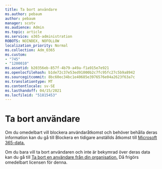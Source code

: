 ```yaml
---
title: Ta bort användare
ms.author: pebaum
author: pebaum
manager: scotv
ms.audience: Admin
ms.topic: article
ms.service: o365-administration
ROBOTS: NOINDEX, NOFOLLOW
localization_priority: Normal
ms.collection: Adm_O365
ms.custom:
- "745"
- "1200010"
ms.assetid: b20356eb-857f-4b79-a49a-f1a915e7e921
ms.openlocfilehash: b1de72c37e53ed91000b2c7fc95fc27c5b9a8942
ms.sourcegitcommit: 8bc60ec34bc1e40685e3976576e04a2623f63a7c
ms.translationtype: MT
ms.contentlocale: sv-SE
ms.lasthandoff: 04/15/2021
ms.locfileid: "51815453"
---
```

# <a name="deleting-users"></a>Ta bort användare

Om du omedelbart vill blockera användaråtkomst och behöver behålla deras information kan du gå till Blockera en tidigare anställds åtkomst till [Microsoft 365-data.](https://docs.microsoft.com/microsoft-365/admin/add-users/remove-former-employee#block-a-former-employees-access-to-microsoft-365-data)
  
Om du bara vill ta bort användaren och inte är bekymrad över deras data kan du gå till [Ta bort en användare från din organisation.](https://docs.microsoft.com/microsoft-365/admin/add-users/delete-a-user) Då frigörs omedelbart licensen för denna.
  